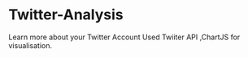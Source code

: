 # Twitter-Analysis
Learn more about your Twitter Account
Used Twiiter API ,ChartJS for visualisation.
